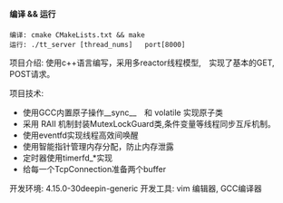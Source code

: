 #### 编译 && 运行
~~~
编译: cmake CMakeLists.txt && make 
运行: ./tt_server [thread_nums]	port[8000]

~~~

项目介绍: 使用c++语言编写，采用多reactor线程模型,　实现了基本的GET, POST请求。　


项目技术: 

 - 使用GCC内置原子操作__sync__　和 volatile 实现原子类 
 - 采用 RAII 机制封装MutexLockGuard类,条件变量等线程同步互斥机制。
 - 使用eventfd实现线程高效间唤醒
 - 使用智能指针管理内存分配，防止内存泄露 
 - 定时器使用timerfd_*实现　
 - 给每一个TcpConnection准备两个buffer 
 
开发环境: 4.15.0-30deepin-generic
开发工具: vim 编辑器, GCC编译器
